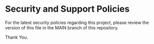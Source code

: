 # Security and Support Policies

For the latest security policies regarding this project, please review the version of this file in the MAIN branch of this repository.

Thank You.